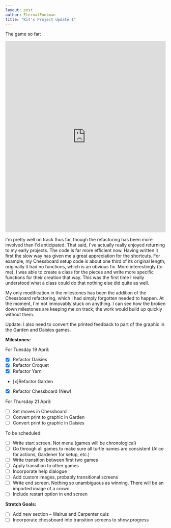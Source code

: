 ```yaml
---
layout: post
author: EternalFootman
title: "Kit's Project Update 1"
---
```


The game so far:

<iframe src="https://trinket.io/embed/python/ce83a47138" width="100%" height="600" frameborder="0" marginwidth="0" marginheight="0" allowfullscreen></iframe>

I'm pretty well on track thus far, though the refactoring has been more involved than I'd anticipated. That said, I've actually really enjoyed returning to my early projects. The code is far more efficient now. Having written it first the slow way has given me a great appreciation for the shortcuts. For example, my Chessboard setup code is about one third of its original length; originally it had no functions, which is an obvious fix. More interestingly (to me), I was able to create a class for the pieces and write more specific functions for their creation that way. This was the first time I really understood what a class could do that nothing else did quite as well.

My only modification in the milestones has been the addition of the Chessboard refactoring, which I had simply forgotten needed to happen. At the moment, I'm not immovably stuck on anything. I can see how the broken down milestones are keeping me on track; the work would build up quickly without them.

Update: I also need to convert the printed feedback to part of the graphic in the Garden and Daisies games.

**Milestones:**

For Tuesday 19 April:

- [x] Refactor Daisies
- [x] Refactor Croquet
- [x] Refactor Yarn
- [x]Refactor Garden
- [x] Refactor Chessboard (New)

For Thursday 21 April:

- [ ] Set moves in Chessboard
- [ ] Convert print to graphic in Garden
- [ ] Convert print to graphic in Daisies

To be scheduled:

- [ ] Write start screen. Not menu (games will be chronological)
- [ ] Go through all games to make sure all turtle names are consistent (Alice for actions, Gardener for setup, etc.)
- [ ] Write transition between first two games
- [ ] Apply transition to other games
- [ ] Incorporate help dialogue
- [ ] Add custom images, probably transitional screens
- [ ] Write end screen. Nothing so unambiguous as winning. There will be an imported image of a crown.
- [ ] Include restart option in end screen

**Stretch Goals:**

- [ ] Add new section – Walrus and Carpenter quiz
- [ ] Incorporate chessboard into transition screens to show progress
